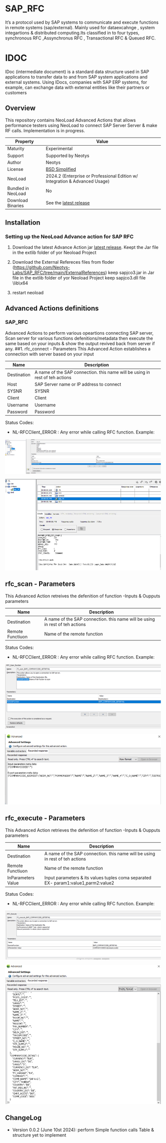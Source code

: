 # SAP_RFC

It’s a protocol used by SAP systems to  communicate and execute functions in remote systems (sap/external). Mainly used for dataexcahnge , system integartions & distributed computing.Its classified in to four types, synchronous RFC ,Assynchronus RFC , Transactional RFC & Queued RFC​.

# IDOC
IDoc (intermediate document) is a standard data structure used in SAP applications to transfer data to and from SAP system applications and external systems. Using IDocs, companies with SAP ERP systems, for example, can exchange data with external entities like their partners or customers

## Overview

This repository contains NeoLoad Advanced Actions that allows performance testers using NeoLoad to connect SAP Server Server & make RF calls.
Implementation is in progress.

| Property           | Value                                                                         |
|--------------------|-------------------------------------------------------------------------------|
| Maturity           | Experimental                                                                  |
| Support            | Supported by Neotys                                                           |
| Author             | Neotys                                                                        |
| License            | [BSD Simplified](https://www.neotys.com/documents/legal/bsd-neotys.txt)       |
| NeoLoad            | 2024.2 (Enterprise or Professional Edition w/ Integration & Advanced Usage)    |
| Bundled in NeoLoad | No                                                                          |
| Download Binaries  | See the [latest release]() |


## Installation

### Setting up the NeoLoad Advance action for SAP RFC

1. Download the latest Advance Action jar [latest release](https://github.com/Neotys-Labs/SAP_RFC/releases/tag/sap_RFC-0.0.5).
   Keept the Jar file in the extlib folder of yor Neoload Project

3. Download the External Refereces files from floder (https://github.com/Neotys-Labs/SAP_RFC/tree/main/ExternalReferences)
   keep sapjco3.jar in Jar file in the extlib folder of yor Neoload Project
   keep sapjco3.dll file <Neoload Installation folder>\lib\x64

4. restart neoload
## Advanced Actions definitions
### SAP_RFC

Advanced Actions to perform various opeartions connecting SAP server, Scan server for various functions defenitions/metadata then execute the same  based on your inputs & show the output revived back from server if any.
##1. rfc_connect - Parameters
This Advanced Action establishes a connection with server  based on your input

| Name                     | Description       |
| ---------------          | ----------------- |
| Destination              | A name of the SAP connection. this name will be using in rest of teh actions            |
| Host                     | SAP Server name or IP address to connect |
| SYSNR                    | SYSNR |
| Client                   | Client |
| Username                 | Username |
| Password                 | Password |

Status Codes:
* NL-RFCClient_ERROR :  Any error while calling RFC function. 
Example:
<p align="center"><img src="/screenshot/sap_rfc_reqdesign.PNG" alt="sap_rfc" /></p>
<p align="center"><img src="/screenshot/sap_rfc_response.PNG" alt="sap_rfc_response" /></p>

## rfc_scan - Parameters
This Advanced Action retreives the defenition of function -Inputs & Oupputs parameters

| Name                     | Description       |
| ---------------          | ----------------- |
| Destination              | A name of the SAP connection. this name will be using in rest of teh actions            |
| Remote Functiuon         | Name of the remote function |


Status Codes:
* NL-RFCClient_ERROR :  Any error while calling RFC function. 
Example:
<p align="center"><img src="/screenshot/scan_function_design.PNG" alt="sap_rfc_scan_design" /></p>
<p align="center"><img src="/screenshot/scan function_response.PNG" alt="sap_rfc_scan_response" /></p>

## rfc_execute - Parameters
This Advanced Action retrieves the defenition of function -Inputs & Oupputs parameters

| Name                     | Description       |
| ---------------          | ----------------- |
| Destination              | A name of the SAP connection. this name will be using in rest of teh actions            |
| Remote Functiuon         | Name of the remote function |
| InParameters Value       | Input parameters & its values tuples coma separated  EX- param1:value1,parm2:value2 |


Status Codes:
* NL-RFCClient_ERROR :  Any error while calling RFC function. 
Example:
<p align="center"><img src="/screenshot/Execute_function_Design.PNG" alt="sap_rfc_execute_design" /></p>
<p align="center"><img src="/screenshot/Execute_function_response.PNG" alt="sap_rfc_execute_response" /></p>

## ChangeLog

* Version 0.0.2 (June 10st 2024): perform Simple function calls Table & structure yet to implement

